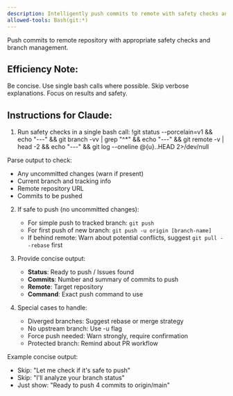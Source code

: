 ```yaml
---
description: Intelligently push commits to remote with safety checks and insights
allowed-tools: Bash(git:*)
---
```


Push commits to remote repository with appropriate safety checks and branch management.

## Efficiency Note:
Be concise. Use single bash calls where possible. Skip verbose explanations. Focus on results and safety.

## Instructions for Claude:

1. Run safety checks in a single bash call:
!git status --porcelain=v1 && echo "---" && git branch -vv | grep "^\*" && echo "---" && git remote -v | head -2 && echo "---" && git log --oneline @{u}..HEAD 2>/dev/null

Parse output to check:
- Any uncommitted changes (warn if present)
- Current branch and tracking info
- Remote repository URL
- Commits to be pushed

2. If safe to push (no uncommitted changes):
   - For simple push to tracked branch: `git push`
   - For first push of new branch: `git push -u origin [branch-name]`
   - If behind remote: Warn about potential conflicts, suggest `git pull --rebase` first

3. Provide concise output:
   - **Status**: Ready to push / Issues found
   - **Commits**: Number and summary of commits to push
   - **Remote**: Target repository
   - **Command**: Exact push command to use

4. Special cases to handle:
   - Diverged branches: Suggest rebase or merge strategy
   - No upstream branch: Use -u flag
   - Force push needed: Warn strongly, require confirmation
   - Protected branch: Remind about PR workflow

Example concise output:
- Skip: "Let me check if it's safe to push"
- Skip: "I'll analyze your branch status"
- Just show: "Ready to push 4 commits to origin/main"